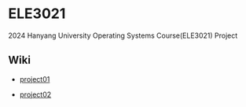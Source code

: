 # ELE3021
2024 Hanyang University Operating Systems Course(ELE3021) Project

## Wiki

- [project01](https://github.com/juhyeongkim527/ELE3021/wiki/project01)

- [project02](https://github.com/juhyeongkim527/ELE3021/wiki/project02)
